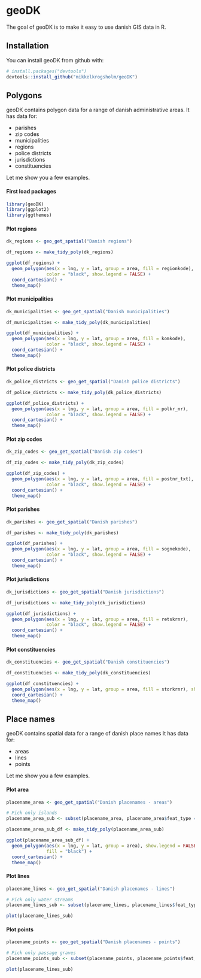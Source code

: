 
<!-- README.md is generated from README.Rmd. Please edit that file -->
geoDK
=====

The goal of geoDK is to make it easy to use danish GIS data in R.

Installation
------------

You can install geoDK from github with:

``` r
# install.packages("devtools")
devtools::install_github("mikkelkrogsholm/geoDK")
```

Polygons
--------

geoDK contains polygon data for a range of danish administrative areas. It has data for:

-   parishes
-   zip codes
-   municipalities
-   regions
-   police districts
-   jurisdictions
-   constituencies

Let me show you a few examples.

#### First load packages

``` r
library(geoDK)
library(ggplot2)
library(ggthemes)
```

#### Plot regions

``` r
dk_regions <- geo_get_spatial("Danish regions")

df_regions <- make_tidy_poly(dk_regions)

ggplot(df_regions) +
  geom_polygon(aes(x = lng, y = lat, group = area, fill = regionkode),
               color = "black", show.legend = FALSE) +
  coord_cartesian() +
  theme_map()
```

#### Plot municipalities

``` r
dk_municipalities <- geo_get_spatial("Danish municipalities")

df_municipalities <- make_tidy_poly(dk_municipalities)

ggplot(df_municipalities) +
  geom_polygon(aes(x = lng, y = lat, group = area, fill = komkode),
               color = "black", show.legend = FALSE) +
  coord_cartesian() +
  theme_map()
```

#### Plot police districts

``` r
dk_police_districts <- geo_get_spatial("Danish police districts")

df_police_districts <- make_tidy_poly(dk_police_districts)

ggplot(df_police_districts) +
  geom_polygon(aes(x = lng, y = lat, group = area, fill = polkr_nr),
               color = "black", show.legend = FALSE) +
  coord_cartesian() +
  theme_map()
```

#### Plot zip codes

``` r
dk_zip_codes <- geo_get_spatial("Danish zip codes")

df_zip_codes <- make_tidy_poly(dk_zip_codes)

ggplot(df_zip_codes) +
  geom_polygon(aes(x = lng, y = lat, group = area, fill = postnr_txt),
               color = "black", show.legend = FALSE) +
  coord_cartesian() +
  theme_map()
```

#### Plot parishes

``` r
dk_parishes <- geo_get_spatial("Danish parishes")

df_parishes <- make_tidy_poly(dk_parishes)

ggplot(df_parishes) +
  geom_polygon(aes(x = lng, y = lat, group = area, fill = sognekode),
               color = "black", show.legend = FALSE) +
  coord_cartesian() +
  theme_map()
```

#### Plot jurisdictions

``` r
dk_jurisdictions <- geo_get_spatial("Danish jurisdictions")

df_jurisdictions <- make_tidy_poly(dk_jurisdictions)

ggplot(df_jurisdictions) +
  geom_polygon(aes(x = lng, y = lat, group = area, fill = retskrnr),
               color = "black", show.legend = FALSE) +
  coord_cartesian() +
  theme_map()
```

#### Plot constituencies

``` r
dk_constituencies <- geo_get_spatial("Danish constituencies")

df_constituencies <- make_tidy_poly(dk_constituencies)

ggplot(df_constituencies) +
  geom_polygon(aes(x = lng, y = lat, group = area, fill = storkrnr), show.legend = FALSE) +
  coord_cartesian() +
  theme_map()
```

Place names
-----------

geoDK contains spatial data for a range of danish place names It has data for:

-   areas
-   lines
-   points

Let me show you a few examples.

#### Plot area

``` r
placename_area <- geo_get_spatial("Danish placenames - areas")

# Pick only islands
placename_area_sub <- subset(placename_area, placename_area$feat_type == "ø")

placename_area_sub_df <- make_tidy_poly(placename_area_sub)

ggplot(placename_area_sub_df) +
  geom_polygon(aes(x = lng, y = lat, group = area), show.legend = FALSE,
               fill = "black") +
  coord_cartesian() +
  theme_map()
```

#### Plot lines

``` r
placename_lines <- geo_get_spatial("Danish placenames - lines")

# Pick only water streams
placename_lines_sub <- subset(placename_lines, placename_lines$feat_type == "vandløb")

plot(placename_lines_sub)
```

#### Plot points

``` r
placename_points <- geo_get_spatial("Danish placenames - points")

# Pick only passage graves
placename_points_sub <- subset(placename_points, placename_points$feat_type == "jættestue")

plot(placename_lines_sub)
```
